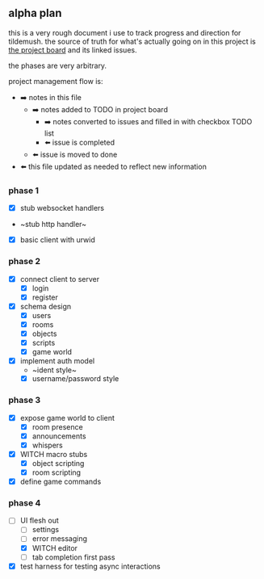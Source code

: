 ## alpha plan

this is a very rough document i use to track progress and direction for tildemush. the source of truth for what's actually going on in this project is [the project board](https://github.com/vilmibm/tildemush/projects/1) and its linked issues.

the phases are very arbitrary.

project management flow is:

- ➡️ notes in this file
  - ➡️ notes added to TODO in project board
    - ➡️ notes converted to issues and filled in with checkbox TODO list
    - ⬅️ issue is completed
  - ⬅️ issue is moved to done
- ⬅️ this file updated as needed to reflect new information

### phase 1

- [x] stub websocket handlers
- ~stub http handler~
- [x] basic client with urwid

### phase 2

- [x] connect client to server
  - [x] login
  - [x] register
- [x] schema design
  - [x] users
  - [x] rooms
  - [x] objects
  - [x] scripts
  - [x] game world
- [x] implement auth model
  - ~ident style~
  - [x] username/password style

### phase 3

- [x] expose game world to client
  - [x] room presence
  - [x] announcements
  - [x] whispers
- [x] WITCH macro stubs
  - [x] object scripting
  - [x] room scripting
- [x] define game commands

### phase 4

- [ ] UI flesh out
  - [ ] settings
  - [ ] error messaging
  - [x] WITCH editor
  - [ ] tab completion first pass
- [x] test harness for testing async interactions
